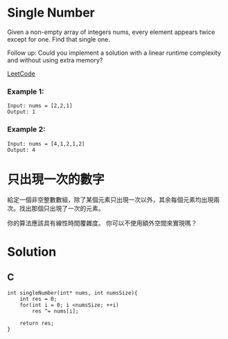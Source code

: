 # Single Number
Given a non-empty array of integers nums, every element appears twice except for one. Find that single one.

Follow up: Could you implement a solution with a linear runtime complexity and without using extra memory?

[LeetCode](https://leetcode.com/problems/single-number/)  

### Example 1:
```
Input: nums = [2,2,1]
Output: 1
```
### Example 2:
```
Input: nums = [4,1,2,1,2]
Output: 4
```
# 只出現一次的數字
給定一個非空整數數組，除了某個元素只出現一次以外，其余每個元素均出現兩次。找出那個只出現了一次的元素。  

你的算法應該具有線性時間覆雜度。 你可以不使用額外空間來實現嗎？

# Solution
## C

```
int singleNumber(int* nums, int numsSize){
    int res = 0;
    for(int i = 0; i <numsSize; ++i)
        res ^= nums[i];

    return res;
}
```



